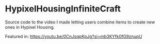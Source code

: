 # HypixelHousingInfiniteCraft
Source code to the video I made letting users combine items to create new ones in Hypixel Housing.

Featured in: https://youtu.be/0CnJsqpKpJg?si=mb3KYfk0fG9znupU
